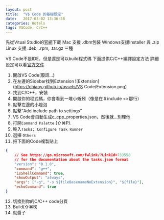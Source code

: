 ```yaml
---
layout: post
title:  "V$ Code 的基礎設定"
date:   2017-03-02 13:36:58
categories: Hotels
tags: VSCode, C/C++
---
```


先從Vitual Studio的[官網](https://code.visualstudio.com/)下載
Mac 支援 .dbm包裝
Windows支援Installer 與 .zip
Linux 支援 .deb, .rpm, .tar.gz 三種

VS Code不是IDE，但是還是可以build程式碼
下面提供C/C++編譯設定方法
詳細設定可以看[官方文件](https://code.visualstudio.com/docs/languages/cpp)
1. 開啟VS Code(廢話...)
2. 在左邊的Sidebar找到Extension ![Extension](https://chiaoy.github.io/assets/VS Code/Extension.png)
3. 找到C/C++，安裝
4. 開啟你的程式碼，你會看到一堆小蚯蚓（像是在＃include <>那行）
5. 點擊左邊的小燈泡
6. 點擊“Add include path to settings”
7. VS Code會自動生成c_cpp_properties.json，然後就...別理他
8. 打開`Command Palette` (⇧⌘P).
9. 輸入`Tasks: Configure Task Runner`
10. 選擇 `Others`
11. 把下面的Code複製貼上
```json
{
    // See https://go.microsoft.com/fwlink/?LinkId=733558
    // for the documentation about the tasks.json format
    "version": "0.1.0",
    "command": "g++",
    "isShellCommand": true,
    "showOutput": "always",
    "args": ["-g", "-o ${fileBasenameNoExtension}", "${file}"],
    "echoCommand": true
}
```
12. 切換到你的C/C++ code分頁
13. Build(⇧⌘B)
14. 就醬子

